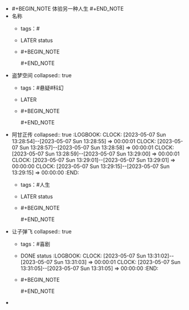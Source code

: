 - #+BEGIN_NOTE
  体验另一种人生
  #+END_NOTE
- 名称
	- tags：#
	- LATER status
	- #+BEGIN_NOTE
	  
	  #+END_NOTE
- 盗梦空间
  collapsed:: true
	- tags：#悬疑#科幻
	- LATER
	- #+BEGIN_NOTE
	  
	  #+END_NOTE
- 阿甘正传
  collapsed:: true
  :LOGBOOK:
  CLOCK: [2023-05-07 Sun 13:28:54]--[2023-05-07 Sun 13:28:55] =>  00:00:01
  CLOCK: [2023-05-07 Sun 13:28:57]--[2023-05-07 Sun 13:28:58] =>  00:00:01
  CLOCK: [2023-05-07 Sun 13:28:59]--[2023-05-07 Sun 13:29:00] =>  00:00:01
  CLOCK: [2023-05-07 Sun 13:29:01]--[2023-05-07 Sun 13:29:01] =>  00:00:00
  CLOCK: [2023-05-07 Sun 13:29:15]--[2023-05-07 Sun 13:29:15] =>  00:00:00
  :END:
	- tags：#人生
	- LATER status
	- #+BEGIN_NOTE
	  
	  #+END_NOTE
- 让子弹飞
  collapsed:: true
	- tags：#喜剧
	- DONE status
	  :LOGBOOK:
	  CLOCK: [2023-05-07 Sun 13:31:02]--[2023-05-07 Sun 13:31:03] =>  00:00:01
	  CLOCK: [2023-05-07 Sun 13:31:05]--[2023-05-07 Sun 13:31:05] =>  00:00:00
	  :END:
	- #+BEGIN_NOTE
	  
	  #+END_NOTE
-